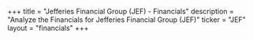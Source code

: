 +++
title = "Jefferies Financial Group (JEF) - Financials"
description = "Analyze the Financials for Jefferies Financial Group (JEF)"
ticker = "JEF"
layout = "financials"
+++

